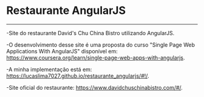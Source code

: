 # Restaurante AngularJS
-----------------------

-Site do restaurante David's Chu China Bistro utilizando AngularJS.

-O desenvolvimento desse site é uma proposta do curso "Single Page Web Applications With AngularJS"
disponível em: https://www.coursera.org/learn/single-page-web-apps-with-angularjs.

-A minha implementação está em: https://lucaslima7027.github.io/restaurante_angularjs/#!/.

-Site oficial do restaurante: https://www.davidchuschinabistro.com/#/.
